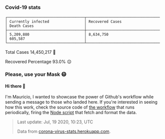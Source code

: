 
### Covid-19 stats

```
┌───────────────────────────────────┬───────────────────────────────────┬───────────────────────────────────┐
│ Currently infected                │ Recovered Cases                   │ Death Cases                       │
├───────────────────────────────────┼───────────────────────────────────┼───────────────────────────────────┤
│ 5,209,880                         │ 8,634,750                         │ 605,587                           │
└───────────────────────────────────┴───────────────────────────────────┴───────────────────────────────────┘
```

Total Cases 14,450,217 🦠

Recovered Percentage 93.0% 😌

### Please, use your Mask 😷

#### Hi there 👋
I'm Mauricio, I wanted to showcase the power of Github's workflow while sending a message to those who landed here.
If you're interested in seeing how this work, check the source code of [the workflow](https://github.com/mdottavio/mdottavio/blob/master/.github/workflows/updateReadme.yml) that runs periodically, firing
the [Node script](https://github.com/mdottavio/mdottavio/tree/covidstats) that fetch and format the data.

> Last update: Jul, 19 2020, 10:23, UTC
>
> Data from [corona-virus-stats.herokuapp.com](https://corona-virus-stats.herokuapp.com/api/v1/cases/general-stats).
